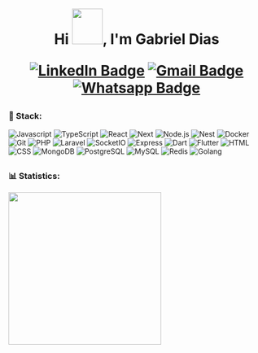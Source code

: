 <h1 align="center"><span>Hi <img src="https://user-images.githubusercontent.com/5713670/87202985-820dcb80-c2b6-11ea-9f56-7ec461c497c3.gif" width="60px" height="70px"/>, I'm Gabriel Dias</span>

[![LinkedIn Badge](https://img.shields.io/badge/LinkedIn-%230077B5.svg?&style=flatsquare&logo=linkedin&logoColor=white=white&link=https://www.linkedin.com/in/gabrieldiaspereira)](https://www.linkedin.com/in/gabrieldiaspereira)
[![Gmail Badge](https://img.shields.io/badge/-gabrieldiaspmg@gmail.com-c14438?style=flatsquare&logo=Gmail&logoColor=white&link=mailto:gabrieldiaspmg@gmail.com)](mailto:gabrieldiaspmg@gmail.com)
[![Whatsapp Badge](https://img.shields.io/badge/-Whatsapp-4CA143?style=flatsquare&labelColor=4CA143&logo=whatsapp&logoColor=white&link=https://api.whatsapp.com/send?phone=5531997469133)](https://api.whatsapp.com/send?phone=5531997469133)</h1>

### 🚀 Stack:

![Javascript](https://img.shields.io/badge/JavaScript-black?style=for-the-badge&logo=javascript&logoColor=F7DF1E)
![TypeScript](https://img.shields.io/badge/TypeScript-black?style=for-the-badge&logo=typescript&logoColor=007ACC)
![React](https://img.shields.io/badge/ReactJS-black?style=for-the-badge&logo=react&logoColor=61DBFB)
![Next](https://img.shields.io/badge/Next-black?style=for-the-badge&logo=next.js)
![Node.js](https://img.shields.io/badge/Node.js-black?style=for-the-badge&logo=nodedotjs&logoColor=339933)
![Nest](https://img.shields.io/badge/Nest-black?style=for-the-badge&logo=nestjs&logoColor=EA2845)
![Docker](https://img.shields.io/badge/Docker-black?style=for-the-badge&logo=docker&logoColor=2496ED)
![Git](https://img.shields.io/badge/git-black.svg?style=for-the-badge&logo=git&logoColor=F05033)
![PHP](https://img.shields.io/badge/PHP-black?style=for-the-badge&logo=php&logoColor=5E7DB0)
![Laravel](https://img.shields.io/badge/Laravel-black?style=for-the-badge&logo=LARAVEL)
![SocketIO](https://img.shields.io/badge/socket.io-black?style=for-the-badge&logo=socket.io)
![Express](https://img.shields.io/badge/express-black?style=for-the-badge&logo=express&logoColor=FF)
![Dart](https://img.shields.io/badge/DART-black?style=for-the-badge&logo=DART&logoColor=blue)
![Flutter](https://img.shields.io/badge/flutter-black?style=for-the-badge&logo=flutter&logoColor=blue)
![HTML](https://img.shields.io/badge/html-black.svg?style=for-the-badge&logo=html5&logoColor=E34F26)
![CSS](https://img.shields.io/badge/css-black.svg?style=for-the-badge&logo=css3&logoColor=1572B6)
![MongoDB](https://img.shields.io/badge/mongoDB-black?style=for-the-badge&logo=mongodb)
![PostgreSQL](https://img.shields.io/badge/postgreSQL-black?style=for-the-badge&logo=postgresql)
![MySQL](https://img.shields.io/badge/mysql-black?style=for-the-badge&logo=mysql)
![Redis](https://img.shields.io/badge/redis-black?style=for-the-badge&logo=redis)
![Golang](https://img.shields.io/badge/go-black?style=for-the-badge&logo=go)


##
### 📊 Statistics:
  
<div>
  <a href="https://github.com/gabrieldiaspereira">
  <img height="300em" src="https://github-readme-stats.vercel.app/api/wakatime?username=gabrieldiaspereira&bg_color=2D3748&title_color=ffffff&icon_color=2F855A&text_color=ffffff&langs_count=22&layout=compact&cache_seconds=1800&display_format=percent&custom_title=Where%20I%27ve%20been%20working%20lately:"/>
</div>
    
<!-- <p align="left">
  <img src="https://komarev.com/ghpvc/?username=gabrieldiaspereira&label=Profile%20views&color=0e75b6&style=flat" alt="gabrieldiaspereira" />
</p> --> 
